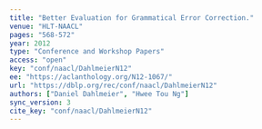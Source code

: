 ```yaml
---
title: "Better Evaluation for Grammatical Error Correction."
venue: "HLT-NAACL"
pages: "568-572"
year: 2012
type: "Conference and Workshop Papers"
access: "open"
key: "conf/naacl/DahlmeierN12"
ee: "https://aclanthology.org/N12-1067/"
url: "https://dblp.org/rec/conf/naacl/DahlmeierN12"
authors: ["Daniel Dahlmeier", "Hwee Tou Ng"]
sync_version: 3
cite_key: "conf/naacl/DahlmeierN12"
---
```

